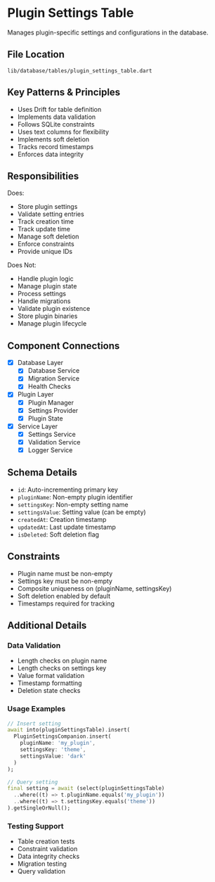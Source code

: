 # Plugin Settings Table

Manages plugin-specific settings and configurations in the database.

## File Location
`lib/database/tables/plugin_settings_table.dart`

## Key Patterns & Principles
- Uses Drift for table definition
- Implements data validation
- Follows SQLite constraints
- Uses text columns for flexibility
- Implements soft deletion
- Tracks record timestamps
- Enforces data integrity

## Responsibilities
Does:
- Store plugin settings
- Validate setting entries
- Track creation time
- Track update time
- Manage soft deletion
- Enforce constraints
- Provide unique IDs

Does Not:
- Handle plugin logic
- Manage plugin state
- Process settings
- Handle migrations
- Validate plugin existence
- Store plugin binaries
- Manage plugin lifecycle

## Component Connections
- [x] Database Layer
  - [x] Database Service
  - [x] Migration Service
  - [x] Health Checks
- [x] Plugin Layer
  - [x] Plugin Manager
  - [x] Settings Provider
  - [x] Plugin State
- [x] Service Layer
  - [x] Settings Service
  - [x] Validation Service
  - [x] Logger Service

## Schema Details
- `id`: Auto-incrementing primary key
- `pluginName`: Non-empty plugin identifier
- `settingsKey`: Non-empty setting name
- `settingsValue`: Setting value (can be empty)
- `createdAt`: Creation timestamp
- `updatedAt`: Last update timestamp
- `isDeleted`: Soft deletion flag

## Constraints
- Plugin name must be non-empty
- Settings key must be non-empty
- Composite uniqueness on (pluginName, settingsKey)
- Soft deletion enabled by default
- Timestamps required for tracking

## Additional Details

### Data Validation
- Length checks on plugin name
- Length checks on settings key
- Value format validation
- Timestamp formatting
- Deletion state checks

### Usage Examples
```dart
// Insert setting
await into(pluginSettingsTable).insert(
  PluginSettingsCompanion.insert(
    pluginName: 'my_plugin',
    settingsKey: 'theme',
    settingsValue: 'dark'
  )
);

// Query setting
final setting = await (select(pluginSettingsTable)
  ..where((t) => t.pluginName.equals('my_plugin'))
  ..where((t) => t.settingsKey.equals('theme'))
).getSingleOrNull();
```

### Testing Support
- Table creation tests
- Constraint validation
- Data integrity checks
- Migration testing
- Query validation 